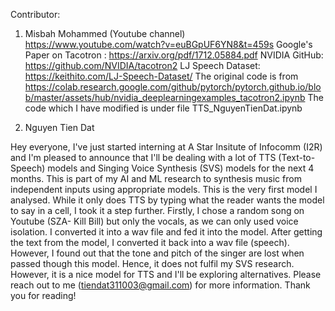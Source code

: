 Contributor:

1. Misbah Mohammed (Youtube channel) https://www.youtube.com/watch?v=euBGpUF6YN8&t=459s
Google's Paper on Tacotron : https://arxiv.org/pdf/1712.05884.pdf
NVIDIA GitHub: https://github.com/NVIDIA/tacotron2
LJ Speech Dataset: https://keithito.com/LJ-Speech-Dataset/
The original code is from https://colab.research.google.com/github/pytorch/pytorch.github.io/blob/master/assets/hub/nvidia_deeplearningexamples_tacotron2.ipynb
The code which I have modified is under file TTS_NguyenTienDat.ipynb

2. Nguyen Tien Dat

Hey everyone, I've just started interning at A Star Insitute of Infocomm (I2R) and I'm pleased to announce that I'll be dealing with a lot of TTS (Text-to-Speech) models and Singing Voice Synthesis (SVS) models for the next 4 months. This is part of my AI and ML research to synthesis music from independent inputs using appropriate models. This is the very first model I analysed. While it only does TTS by typing what the reader wants the model to say in a cell, I took it a step further. Firstly, I chose a random song on Youtube (SZA- Kill Bill) but only the vocals, as we can only used voice isolation. I converted it into a wav file and fed it into the model. After getting the text from the model, I converted it back into a wav file (speech). However, I found out that the tone and pitch of the singer are lost when passed though this model. Hence, it does not fulfil my SVS research. However, it is a nice model for TTS and I'll be exploring alternatives. Please reach out to me (tiendat311003@gmail.com) for more information. Thank you for reading! 

